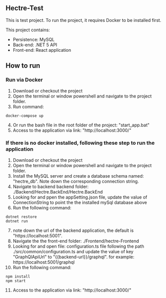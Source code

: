 ## Hectre-Test

This is test project. To run the project, it requires Docker to be installed first.

This project contains:

- Persistence: MySQL
- Back-end: .NET 5 API
- Front-end: React application

## How to run

### Run via Docker

1. Download or checkout the project
2. Open the terminal or window powershell and navigate to the project folder.
3. Run command:

```
docker-compose up
```

4. Or run the bash file in the root folder of the project: "start_app.bat"
5. Access to the application via link: "http://localhost:3000/"

### If there is no docker installed, following these step to run the application

1. Download or checkout the project
2. Open the terminal or window powershell and navigate to the project folder.
3. Install the MySQL server and create a database schema named: "hectre_db". Note down the corresponding connection string.
4. Navigate to backend backend folder: ./Backend/Hectre.BackEnd/Hectre.BackEnd
5. Looking for and ppen the appSetting.json file, update the value of ConnectionString to point the the installed mySql database above
6. Run the following command:

```
dotnet restore
dotnet run
```

7. note down the url of the backend application, the default is "https://localhost:5001".
8. Navigate the the front-end folder: ./Frontend/hectre-Frontend
9. Looking for and open file: configuration.ts file following the path ./src/common/configuration.ts and update the value of key "GraphQlApiUrl" to "{{backend-url}}/graphql". for example: https://localhost:5001/graphql
10. Run the following command:

```
npm install
npm start
```

11. Access to the application via link: "http://localhost:3000/"
